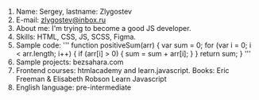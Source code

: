 
1. Name: Sergey, lastname: Zlygostev
2. E-mail: zlygostev@inbox.ru
3. About me: I'm trying to become a good JS developer.
4. Skills: HTML, CSS, JS, SCSS, Figma.
5. Sample code:
'''
function positiveSum(arr) {
  var sum = 0;
  for (var i = 0; i < arr.length; i++) {
    if (arr[i] > 0) {
      sum = sum + arr[i];
    }
  }
  return sum;
}
'''
6. Sample projects: bezsahara.com
7. Frontend courses: htmlacademy and learn.javascript.
Books: Eric Freeman & Elisabeth Robson Learn Javascript
8. English language: pre-intermediate
